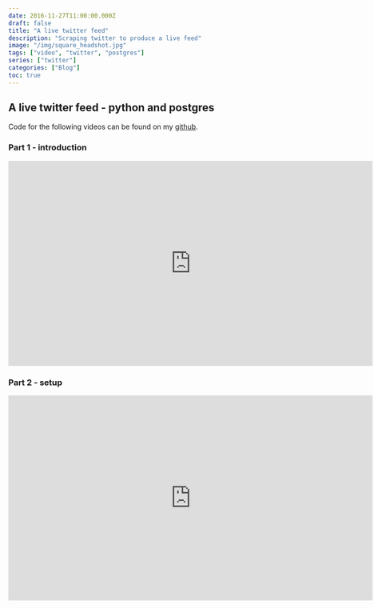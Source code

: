 ```yaml
---
date: 2016-11-27T11:00:00.000Z
draft: false
title: "A live twitter feed"
description: "Scraping twitter to produce a live feed"
image: "/img/square_headshot.jpg"
tags: ["video", "twitter", "postgres"]
series: ["twitter"]
categories: ["Blog"]
toc: true
---
```



      

## A live twitter feed - python and postgres

Code for the following videos can be found on my [github](https://github.com/phanssens1/AWStwitterStreamingApp). 

### Part 1 - introduction

<iframe width="729" height="410" src="https://www.youtube.com/embed/qmcxpvQUZFs" frameborder="0" allow="accelerometer; autoplay; encrypted-media; gyroscope; picture-in-picture" allowfullscreen></iframe>

### Part 2 - setup

<iframe width="729" height="410" src="https://www.youtube.com/embed/gLLUflVYdSM" frameborder="0" allow="accelerometer; autoplay; encrypted-media; gyroscope; picture-in-picture" allowfullscreen></iframe>
